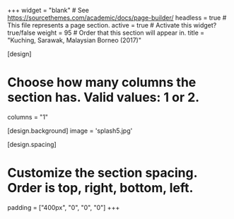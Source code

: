 +++
widget = "blank"  # See https://sourcethemes.com/academic/docs/page-builder/
headless = true  # This file represents a page section.
active = true  # Activate this widget? true/false
weight = 95  # Order that this section will appear in.
title = "Kuching, Sarawak, Malaysian Borneo (2017)"

[design]
  # Choose how many columns the section has. Valid values: 1 or 2.
  columns = "1"

[design.background]
  image = 'splash5.jpg'

[design.spacing]
  # Customize the section spacing. Order is top, right, bottom, left.
  padding = ["400px", "0", "0", "0"]
+++